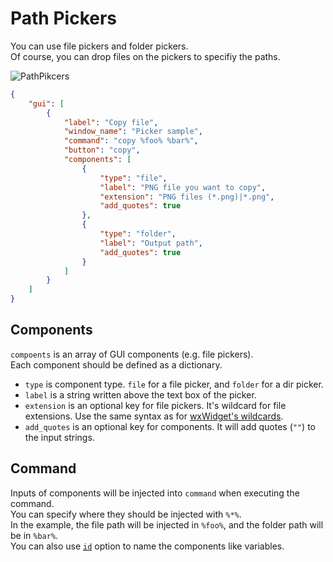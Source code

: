 # Path Pickers

You can use file pickers and folder pickers.  
Of course, you can drop files on the pickers to specifiy the paths.  

![PathPikcers](https://github.com/matyalatte/Simple-Command-Runner/assets/69258547/47bf541f-7ac4-465b-8bff-512c48d9d2a9)

```json
{
    "gui": [
        {
            "label": "Copy file",
            "window_name": "Picker sample",
            "command": "copy %foo% %bar%",
            "button": "copy",
            "components": [
                {
                    "type": "file",
                    "label": "PNG file you want to copy",
                    "extension": "PNG files (*.png)|*.png",
                    "add_quotes": true
                },
                {
                    "type": "folder",
                    "label": "Output path",
                    "add_quotes": true
                }
            ]
        }
    ]
}
```

## Components

`compoents` is an array of GUI components (e.g. file pickers).  
Each component should be defined as a dictionary.  

-   `type` is component type. `file` for a file picker, and `folder` for a dir picker.
-   `label` is a string written above the text box of the picker.
-   `extension` is an optional key for file pickers. It's wildcard for file extensions. Use the same syntax as for [wxWidget's wildcards](https://docs.wxwidgets.org/3.0/classwx_file_dialog.html).
-   `add_quotes` is an optional key for components. It will add quotes (`""`) to the input strings.

## Command

Inputs of components will be injected into `command` when executing the command.  
You can specify where they should be injected with `%*%`.  
In the example, the file path will be injected in `%foo%`, and the folder path will be in `%bar%`.  
You can also use [`id`](../../comp_options/id) option to name the components like variables.
